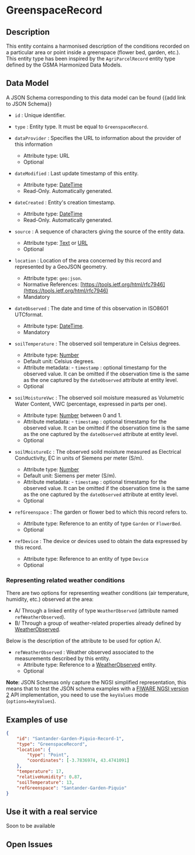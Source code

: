 # GreenspaceRecord

## Description

This entity contains a harmonised description of the conditions recorded on a
particular area or point inside a greenspace (flower bed, garden, etc.). This
entity type has been inspired by the `AgriParcelRecord` entity type defined by
the GSMA Harmonized Data Models.

## Data Model

A JSON Schema corresponding to this data model can be found
{{add link to JSON Schema}}

- `id` : Unique identifier.

- `type` : Entity type. It must be equal to `GreenspaceRecord`.

- `dataProvider` : Specifies the URL to information about the provider of this information
  - Attribute type: URL
  - Optional

- `dateModified` : Last update timestamp of this entity.

  - Attribute type: [DateTime](https://schema.org/DateTime)
  - Read-Only. Automatically generated.

- `dateCreated` : Entity's creation timestamp.
  - Attribute type: [DateTime](https://schema.org/DateTime)
  - Read-Only. Automatically generated.
- `source` : A sequence of characters giving the source of the entity data.

  - Attribute type: [Text](https://schema.org/Text) or
        [URL](https://schema.org/URL)
  - Optional

- `location` : Location of the area concerned by this record and represented
    by a GeoJSON geometry.
  - Attribute type: `geo:json`.
  - Normative References:
        [https://tools.ietf.org/html/rfc7946](https://tools.ietf.org/html/rfc7946)
  - Mandatory
- `dateObserved` : The date and time of this observation in ISO8601 UTCformat.

  - Attribute type: [DateTime](https://schema.org/DateTime).
  - Mandatory

- `soilTemperature` : The observed soil temperature in Celsius degrees.
  - Attribute type: [Number](https://schema.org/Number)
  - Default unit: Celsius degrees.
  - Attribute metadata:
        -   `timestamp` : optional timestamp for the observed value. It can be
            omitted if the observation time is the same as the one captured by
            the `dateObserved` attribute at entity level.
  - Optional
- `soilMoistureVwc` : The observed soil moisture measured as Volumetric Water
    Content, VWC (percentage, expressed in parts per one).

  - Attribute type: [Number](https://schema.org/Number) between 0 and 1.
  - Attribute metadata:
        -   `timestamp` : optional timestamp for the observed value. It can be
            omitted if the observation time is the same as the one captured by
            the `dateObserved` attribute at entity level.
  - Optional

- `soilMoistureEc` : The observed soild moisture measured as Electrical
    Conductivity, EC in units of Siemens per meter (S/m).

  - Attribute type: [Number](https://schema.org/Number)
  - Default unit: Siemens per meter (S/m).
  - Attribute metadata:
        -   `timestamp` : optional timestamp for the observed value. It can be
            omitted if the observation time is the same as the one captured by
            the `dateObserved` attribute at entity level.
  - Optional

- `refGreenspace` : The garden or flower bed to which this record refers to.

  - Attribute type: Reference to an entity of type `Garden` or `FlowerBed`.
  - Optional

- `refDevice` : The device or devices used to obtain the data expressed by
    this record.
  - Attribute type: Reference to an entity of type `Device`
  - Optional

### Representing related weather conditions

There are two options for representing weather conditions (air temperature,
humidity, etc.) observed at the area:

- A/ Through a linked entity of type `WeatherObserved` (attribute named
    `refWeatherObserved`).
- B/ Through a group of weather-related properties already defined by
    [WeatherObserved](../../../Weather/WeatherObserved/doc/spec.md).

Below is the description of the attribute to be used for option A/.

- `refWeatherObserved` : Weather observed associated to the measurements
    described by this entity.
  - Attribute type: Reference to a
        [WeatherObserved](../../../Weather/WeatherObserved/doc/spec.md) entity.
  - Optional

**Note**: JSON Schemas only capture the NGSI simplified representation, this
means that to test the JSON schema examples with a
[FIWARE NGSI version 2](http://fiware.github.io/specifications/ngsiv2/stable)
API implementation, you need to use the `keyValues` mode (`options=keyValues`).

## Examples of use

```json
{
    "id": "Santander-Garden-Piquio-Record-1",
    "type": "GreenspaceRecord",
    "location": {
        "type": "Point",
        "coordinates": [-3.7836974, 43.4741091]
    },
    "temperature": 17,
    "relativeHumidity": 0.87,
    "soilTemperature": 13,
    "refGreenspace": "Santander-Garden-Piquio"
}
```

## Use it with a real service

Soon to be available

## Open Issues
